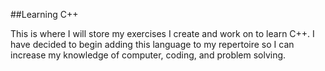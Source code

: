 ##Learning C++

This is where I will store my exercises I create and work on to learn C++. I
have decided to begin adding this language to my repertoire so I can increase
my knowledge of computer, coding, and problem solving.

